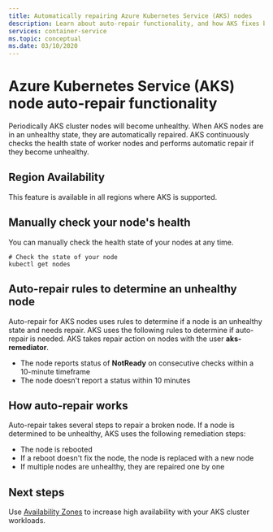 ```yaml
---
title: Automatically repairing Azure Kubernetes Service (AKS) nodes 
description: Learn about auto-repair functionality, and how AKS fixes broken worker nodes.
services: container-service
ms.topic: conceptual
ms.date: 03/10/2020
---
```


# Azure Kubernetes Service (AKS) node auto-repair functionality

Periodically AKS cluster nodes will become unhealthy.  When AKS nodes are in an unhealthy state, they are automatically repaired. AKS continuously checks the health state of worker nodes and performs automatic repair if they become unhealthy.

## Region Availability

This feature is available in all regions where AKS is supported.

## Manually check your node's health

You can manually check the health state of your nodes at any time.  

```azurecli-interactive
# Check the state of your node
kubectl get nodes
```

## Auto-repair rules to determine an unhealthy node

Auto-repair for AKS nodes uses rules to determine if a node is an unhealthy state and needs repair. AKS uses the following rules to determine if auto-repair is needed.  AKS takes repair action on nodes with the user **aks-remediator**.  

* The node reports status of **NotReady** on consecutive checks within a 10-minute timeframe
* The node doesn't report a status within 10 minutes

## How auto-repair works

Auto-repair takes several steps to repair a broken node.  If a node is determined to be unhealthy, AKS uses the following remediation steps:

* The node is rebooted
* If a reboot doesn't fix the node, the node is replaced with a new node
* If multiple nodes are unhealthy, they are repaired one by one

## Next steps

Use [Availability Zones](availability-zones) to increase high availability with your AKS cluster workloads.

<!-- LINKS - External -->

<!-- LINKS - Internal -->
[availability-zones]: ./availability-zones.md

